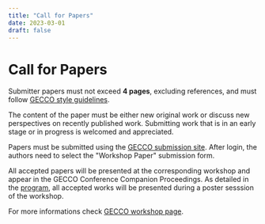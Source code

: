```yaml
---
title: "Call for Papers"
date: 2023-03-01
draft: false
---
```


# Call for Papers

Submitter papers must not exceed **4 pages**, excluding references, and must follow [GECCO style guidelines](https://gecco-2023.sigevo.org/Paper-Submission-Instructions).

The content of the paper must be either new original work or discuss new perspectives on recently published work. Submitting work that is in an early stage or in progress is welcomed and appreciated.

Papers must be submitted using the [GECCO submission site](https://ssl.linklings.net/conferences/gecco/). After login, the authors need to select the "Workshop Paper" submission form.

All accepted papers will be presented at the corresponding workshop and appear in the GECCO Conference Companion Proceedings. As detailed in the [program](https://graphgp.com/program/), all accepted works will be presented during a poster sesssion of the workshop.

For more informations check [GECCO workshop page](https://gecco-2023.sigevo.org/Call-for-Workshop-Papers).